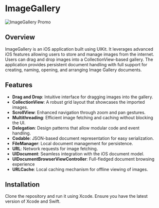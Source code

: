 # ImageGallery

![ImageGallery Promo](image-gallery-promo.gif)

## Overview

ImageGallery is an iOS application built using UIKit. It leverages advanced iOS features allowing users to store and manage images from the internet. Users can drag and drop images into a CollectionView-based gallery. The application provides persistent document handling with full support for creating, naming, opening, and arranging Image Gallery documents.

## Features

- **Drag and Drop**: Intuitive interface for dragging images into the gallery.
-  **CollectionView**: A robust grid layout that showcases the imported images.
- **ScrollView**: Enhanced navigation through zoom and pan gestures.
- **Multithreading**: Efficient image fetching and caching without blocking the UI.
- **Delegation**: Design patterns that allow modular code and event handling.
- **Codable**: JSON-based document representation for easy serialization.
- **FileManager**: Local document management for persistence.
- **URL**: Network requests for image fetching.
- **UIDocument**: Seamless integration with the iOS document model.
- **UIDocumentBrowserViewController**: Full-fledged document browsing experience
- **URLCache**: Local caching mechanism for offline viewing of images.

## Installation
Clone the repository and run it using Xcode. Ensure you have the latest version of Xcode and Swift.
